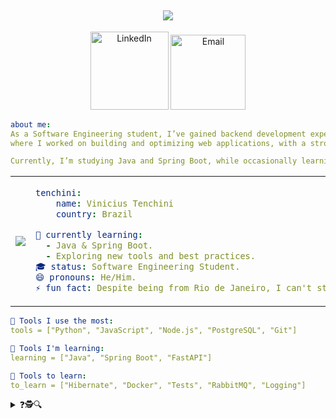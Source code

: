 <h2 align="center">
  <img src="https://readme-typing-svg.herokuapp.com/?font=JetBrains+Mono&size=35&color=70ED86&center=true&vCenter=true&width=500&height=70&duration=3700&lines=Hello+World!+👋;+I'm+Vinicius+Tenchini!;" />
</h2>

<p align="center">
<a href="https://www.linkedin.com/in/viniciustenchini/" target="_blank" rel="noopener noreferrer"><img src="https://img.shields.io/badge/-Linkedin-151B23?logo=LinkedIn&logoColor=white&style=for-the-badge" alt="LinkedIn" width="125"/></a>
<a href="mailto:viniciustenchi@gmail.com"><img src="https://img.shields.io/badge/-GMAIL-151B23?logo=gmail&logoColor=70ED86&style=for-the-badge" alt="Email" width="120"/>
</a>
</p>

```yaml
about me:
As a Software Engineering student, I’ve gained backend development experience through an iFood bootcamp,
where I worked on building and optimizing web applications, with a strong focus on backend services and REST APIs.

Currently, I’m studying Java and Spring Boot, while occasionally learning Python, a language I enjoy.
```



<table align="center">
    <tr>
        <td style="width: 30%; vertical-align: middle;">
            <img src="https://i.gifer.com/6vIk.gif">
        </td>
        <td style="width: 90%; align: center;">

```yaml
tenchini:
    name: Vinicius Tenchini
    country: Brazil
```
</p>

```yaml
🌱 currently learning:
  - Java & Spring Boot.
  - Exploring new tools and best practices.
🎓 status: Software Engineering Student.
😄 pronouns: He/Him.
⚡ fun fact: Despite being from Rio de Janeiro, I can't stand the heat.
```

</td> </tr> </table>

```yaml
📌 Tools I use the most:
tools = ["Python", "JavaScript", "Node.js", "PostgreSQL", "Git"]
```
```yaml
📌 Tools I'm learning:
learning = ["Java", "Spring Boot", "FastAPI"]
```
```yaml
📌 Tools to learn:
to_learn = ["Hibernate", "Docker", "Tests", "RabbitMQ", "Logging"]
```

<details>
  <summary>❓🕵️🔍</summary>

  ```javascript
  //  I solved the oldest question in the world with a single line of code:
  console.log(['🥚', '🐔'].sort())

  >>> [ '🐔', '🥚' ]
```
</details>


<!-- <div align="center"> <br/>     <img height="180em" src="https://github-readme-stats.vercel.app/api/top-langs/?username=tenchini&theme=dark&show_icons=true&hide_border=true&layout=compact"/></div> -->

